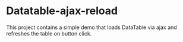 # Datatable-ajax-reload
This project contains a simple demo that loads DataTable via ajax and refreshes the table on button click.
